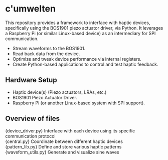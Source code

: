# c'umwelten

This repository provides a framework to interface with haptic devices, specifically using the BOS1901 piezo actuator driver, via Python. It leverages a Raspberry Pi (or similar Linux-based device) as an intermediary for SPI communication.
- Stream waveforms to the BOS1901.
- Read back data from the device.
- Optimize and tweak device performance via internal registers.
- Create Python-based applications to control and test haptic feedback.

## Hardware Setup
- Haptic device(s) (Piezo actuators, LRAs, etc.)
- BOS1901 Piezo Actuator Driver.
- Raspberry Pi (or another Linux-based system with SPI support).

## Overview of files 

{device_driver.py} Interface with each device using its specific communication protocol   
{central.py} Coordinate between different haptic devices  
{pattern_lib.py} Define and store various haptic patterns  
{waveform_utils.py} Generate and visualize sine waves   
